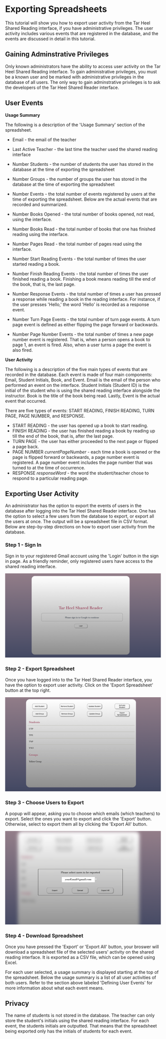 # Exporting Spreadsheets

This tutorial will show you how to export user activity from the Tar Heel Shared Reading interface, if you have administrative privileges. The user activity includes various events that are registered in the database, and the events are discussed in detail in this tutorial. 

## Gaining Adminstrative Privileges
Only known administrators have the ability to access user activity on the Tar Heel Shared Reading interface. To gain administrative privileges, you must be a known user and be marked with administrative privileges in the database of all users. The only way to gain adminstrative privileges is to ask the developers of the Tar Heel Shared Reader interface. 

## User Events 
**Usage Summary**

The following is a description of the 'Usage Summary' section of the spreadsheet. 

* Email - the email of the teacher 
* Last Active Teacher - the last time the teacher used the shared reading interface 
* Number Students - the number of students the user has stored in the database at the time of exporting the spreadsheet
* Number Groups - the number of groups the user has stored in the database at the time of exporting the spreadsheet 
* Number Events - the total number of events registered by users at the time of exporting the spreadsheet. Below are the actual events that are recorded and summarized. 

* Number Books Opened - the total number of books opened, not read, using the interface.
* Number Books Read - the total number of books that one has finished reading using the interface. 
* Number Pages Read - the total number of pages read using the interface. 
* Number Start Reading Events - the total number of times the user started reading a book. 
* Number Finish Reading Events - the total number of times the user finished reading a book. Finishing a book means reading till the end of the book, that is, the last page. 
* Number Response Events - the total number of times a user has pressed a response while reading a book in the reading interface. For instance, if the user presses 'Hello,' the word 'Hello' is recorded as a response event. 
* Number Turn Page Events - the total number of turn page events. A turn page event is defined as either flipping the page forward or backwards. 
* Number Page Number Events - the total number of times a new page number event is registered. That is, when a person opens a book to page 1, an event is fired. Also, when a user turns a page the event is also fired. 

**User Activity**

The following is a description of the five main types of events that are recorded in the database. Each event is made of four main components: Email, Student Initials, Book, and Event. Email is the email of the person who performed an event on the interface. Student Initials (Student ID) is the initial of the student who is using the shared reading interface alongside the instructor. Book is the title of the book being read. Lastly, Event is the actual event that occurred. 

There are five types of events: START READING, FINISH READING, TURN PAGE, PAGE NUMBER, and RESPONSE. 

* START READING - the user has opened up a book to start reading.
* FINISH READING - the user has finished reading a book by reading up till the end of the book, that is, after the last page. 
* TURN PAGE - the user has either proceeded to the next page or flipped a page back. 
* PAGE NUMBER <em> currentPageNumber</em> - each time a book is opened or the page is flipped forward or backwards, a page number event is registered. A page number event includes the page number that was turned to at the time of occurrence. 
* RESPONSE <em> responseWord </em> - the word the student/teacher chose to respond to a particular reading page. 

## Exporting User Activity 
An administrator has the option to export the events of users in the database after logging into the Tar Heel Shared Reader interface. One has the option to select a few users from the database to export, or export all the users at once. The output will be a spreadsheet file in CSV format. Below are step-by-step directions on how to export user activity from the database. 

### Step 1 - Sign In
Sign in to your registered Gmail account using the 'Login' button in the sign in page. As a friendly reminder, only registered users have access to the shared reading interface.  

![image](./images/page1.png)

### Step 2 - Export Spreadsheet
Once you have logged into to the Tar Heel Shared Reader interface, you have the option to export user activity. Click on the 'Export Spreadsheet' button at the top right.

![image](./images/page2.png) 

### Step 3 - Choose Users to Export
A popup will appear, asking you to choose which emails (which teachers) to export. Select the ones you want to export and click the 'Export' button. Otherwise, select to export them all by clicking the 'Export All' button.

![image](./images/page3.png)

### Step 4 - Download Spreadsheet
Once you have pressed the 'Export' or 'Export All' button, your broswer will download a spreadsheet file of the selected users' activity on the shared reading interface. It is exported as a CSV file, which can be opened using Excel.

For each user selected, a usage summary is displayed starting at the top of the spreadsheet. Below the usage summary is a list of all user activities of both users. Refer to the section above labeled 'Defining User Events' for more information about what each event means. 

## Privacy
The name of students is not stored in the database. The teacher can only store the student's initials using the shared reading interface. For each event, the students initials are outputted. That means that the spreadsheet being exported only has the initials of students for each event. 